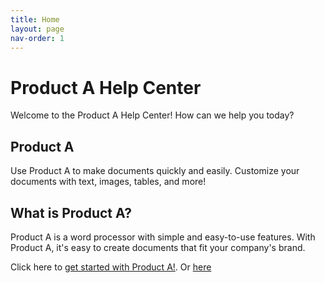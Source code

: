 ```yaml
---
title: Home
layout: page
nav-order: 1
---
```

# Product A Help Center

Welcome to the Product A Help Center!
How can we help you today?

## Product A

Use Product A to make documents quickly and easily. Customize your documents with text, images, tables, and more!

## What is Product A?

Product A is a word processor with simple and easy-to-use features. With Product A, it's easy to create documents that fit your company's brand.

Click here to [get started with Product A!](//QuickStart/QuickStart). Or [here](/portfoliotesting2/QuickStart/index.md)
